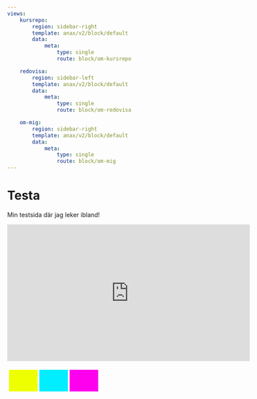 ```yaml
---
views:
    kursrepo:
        region: sidebar-right
        template: anax/v2/block/default
        data:
            meta:
                type: single
                route: block/om-kursrepo

    redovisa:
        region: sidebar-left
        template: anax/v2/block/default
        data:
            meta:
                type: single
                route: block/om-redovisa

    om-mig:
        region: sidebar-right
        template: anax/v2/block/default
        data:
            meta:
                type: single
                route: block/om-mig
---
```

Testa
=========================

Min testsida där jag leker ibland!

<iframe width="560" height="315" src="https://www.youtube.com/embed/y6120QOlsfU" frameborder="0" allow="accelerometer; autoplay; encrypted-media; gyroscope; picture-in-picture" allowfullscreen></iframe>


<table style="border-spacing: 4px; border-collapse: separate">
<tr>
<td style="height: 50px; width: 50px; background-color: #ef0">
<td style="height: 50px; width: 50px; background-color: #0ef">
<td style="height: 50px; width: 50px; background-color: #f0e">
</tr>
</table>
